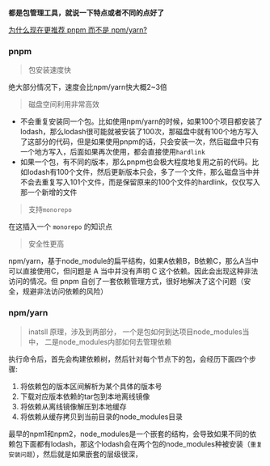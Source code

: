 
**都是包管理工具，就说一下特点或者不同的点好了**

[为什么现在更推荐 pnpm 而不是 npm/yarn?](https://mp.weixin.qq.com/s/PFFkWxfUkyw3iKS3Mukrpw)
### pnpm

> 包安装速度快

绝大部分情况下，速度会比npm/yarn快大概2~3倍

> 磁盘空间利用非常高效
 
*  不会重复安装同一个包。比如使用npm/yarn的时候，如果100个项目都安装了lodash，那么lodash很可能就被安装了100次，那磁盘中就有100个地方写入了这部分的代码，但是如果使用pnpm的话，只会安装一次，然后磁盘中只有一个地方写入，后面如果再次使用，都会直接使用`hardlink`
*  如果一个包，有不同的版本，那么pnpm也会极大程度地复用之前的代码。比如lodash有100个文件，然后更新版本只会，多了一个文件，那么磁盘当中并不会去重复写入101个文件，而是保留原来的100个文件的hardlink，仅仅写入那一个新增的文件

> 支持`monorepo`

  在这插入一个 `monorepo` 的知识点
    
> 安全性更高

npm/yarn，基于node_module的扁平结构，如果A依赖B，B依赖C，那么A当中可以直接使用C，但问题是 A 当中并没有声明 C 这个依赖。因此会出现这种非法访问的情况。但 pnpm 自创了一套依赖管理方式，很好地解决了这个问题（安全，规避非法访问依赖的风险）

### npm/yarn

> inatsll 原理，涉及到两部分，
> 一个是包如何到达项目node_modules当中，
> 二是node_modules内部如何去管理依赖

执行命令后，首先会构建依赖树，然后针对每个节点下的包，会经历下面四个步骤:
1. 将依赖包的版本区间解析为某个具体的版本号
2. 下载对应版本依赖的tar包到本地离线镜像
3. 将依赖从离线镜像解压到本地缓存
4. 将依赖从缓存拷贝到当前目录的node_modules目录

最早的npm1和npm2，node_modules是一个嵌套的结构，会导致如果不同的依赖包下面都有lodash，那这个lodash会在两个包的node_modules种被安装（`重复安装问题`），然后就是如果嵌套的层级很深，

